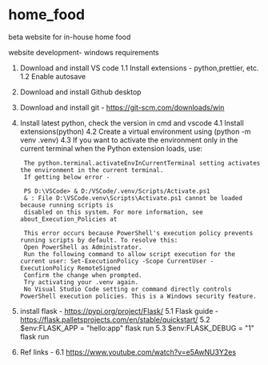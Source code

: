 # home_food
beta website for in-house home food

website development- windows requirements

1. Download and install VS code
    1.1 Install  extensions - python,prettier, etc.
    1.2 Enable autosave

2. Download and install Github desktop

3. Download and install git - https://git-scm.com/downloads/win 

4. Install latest python, check the version in cmd and vscode
    4.1 Install extensions(python)
    4.2 Create a virtual environment using (python -m venv .venv)
    4.3 If you want to activate the environment only in the current terminal when the Python extension loads, use:

        The python.terminal.activateEnvInCurrentTerminal setting activates the environment in the current terminal.
        If getting below error - 

        PS D:\VSCode> & D:/VSCode/.venv/Scripts/Activate.ps1
        & : File D:\VSCode.venv\Scripts\Activate.ps1 cannot be loaded because running scripts is
        disabled on this system. For more information, see about_Execution_Policies at

        This error occurs because PowerShell's execution policy prevents running scripts by default. To resolve this:
        Open PowerShell as Administrator.
        Run the following command to allow script execution for the current user: Set-ExecutionPolicy -Scope CurrentUser -ExecutionPolicy RemoteSigned
        Confirm the change when prompted.
        Try activating your .venv again.
        No Visual Studio Code setting or command directly controls PowerShell execution policies. This is a Windows security feature.

5. install flask - https://pypi.org/project/Flask/ 
    5.1 Flask guide -  https://flask.palletsprojects.com/en/stable/quickstart/ 
    5.2 $env:FLASK_APP = "hello:app"
        flask run
    5.3 $env:FLASK_DEBUG = "1"
        flask run

6. Ref links - 
    6.1 https://www.youtube.com/watch?v=e5AwNU3Y2es










